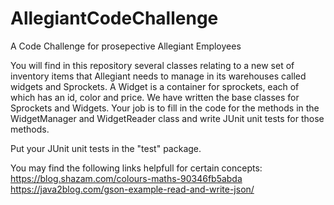 # AllegiantCodeChallenge
A Code Challenge for prosepective Allegiant Employees

You will find in this repository several classes relating to a new set of inventory items that
Allegiant needs to manage in its warehouses called widgets and Sprockets. A 
Widget is a container for sprockets, each of which has an id, color and price.
We have written the base classes for Sprockets and Widgets. Your job is to 
fill in the code for the methods in the WidgetManager and WidgetReader class and write JUnit unit tests 
for those methods.

Put your JUnit unit tests in the "test" package.

You may find the following links helpfull for certain concepts:
https://blog.shazam.com/colours-maths-90346fb5abda
https://java2blog.com/gson-example-read-and-write-json/






